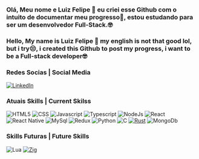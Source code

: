 ### Olá, Meu nome e Luiz Felipe 👋 eu criei esse Github com o intuito de documentar meu progresso🤗, estou estudando para ser um desenvolvedor Full-Stack.🤓

### Hello, My name is Luiz Felipe 👋 my english is not that good lol, but i try😒, i created this Github to post my progress, i want to be a Full-stack developer🤓

### Redes Socias | Social Media

[![LinkedIn](https://img.shields.io/badge/YouTube-FF0000?style=for-the-badge&logo=youtube&logoColor=white)](https://www.youtube.com/@user-yl4rh8uh9j)

### Atuais Skills | Current Skilss 

![HTML5](https://img.shields.io/badge/HTML-239120?style=for-the-badge&logo=html5&logoColor=white)
![CSS](https://img.shields.io/badge/CSS-239120?&style=for-the-badge&logo=css3&logoColor=white)
![Javascript](https://img.shields.io/badge/JavaScript-F7DF1E?style=for-the-badge&logo=javascript&logoColor=black)
![Typescript](https://img.shields.io/badge/TypeScript-007ACC?style=for-the-badge&logo=typescript&logoColor=white)
![NodeJs](https://img.shields.io/badge/Node.js-43853D?style=for-the-badge&logo=node.js&logoColor=white)
![React](https://img.shields.io/badge/React-20232A?style=for-the-badge&logo=react&logoColor=61DAFB)
![React Native](https://img.shields.io/badge/React_Native-20232A?style=for-the-badge&logo=react&logoColor=61DAFB)
![MySql](https://img.shields.io/badge/MySQL-00000F?style=for-the-badge&logo=mysql&logoColor=white)
![Redux](https://img.shields.io/badge/Redux-593D88?style=for-the-badge&logo=redux&logoColor=white)
![Python](https://img.shields.io/badge/Python-3776AB?style=for-the-badge&logo=python&logoColor=white)
![C](https://img.shields.io/badge/C-00599C?style=for-the-badge&logo=c&logoColor=white)
[![Rust](https://img.shields.io/badge/Rust-%23000000.svg?e&logo=rust&logoColor=white)](#)
![MongoDb](https://img.shields.io/badge/MongoDB-4EA94B?style=for-the-badge&logo=mongodb&logoColor=white)
### Skills Futuras | Future Skills

![Lua](https://img.shields.io/badge/Lua-2C2D72?style=for-the-badge&logo=lua&logoColor=white)
[![Zig](https://img.shields.io/badge/Zig-F7A41D?logo=zig&logoColor=fff)](#)
